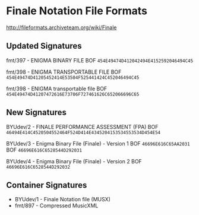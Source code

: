 # Finale Notation File Formats
http://fileformats.archiveteam.org/wiki/Finale

## Updated Signatures

fmt/397 - ENIGMA BINARY FILE
BOF  ```454E49474D412042494E4152592046494C45```

fmt/398 - ENIGMA TRANSPORTABLE FILE
BOF  ```454E49474D41205452414E53504F525441424C452046494C45```

fmt/398 - ENIGMA transportable file
BOF  ```454E49474D41207472616E73706F727461626C652066696C65```

## New Signatures

BYUdev/2 - FINALE PERFORMANCE ASSESSMENT (FPA)
BOF  ```46494E414C4520504552464F524D414E4345204153534553534D454E54```

BYUdev/3 - Enigma Binary File (Finale) - Version 1
BOF  ```46696E616C65AA2031```
BOF  ```46696E616C6528544D292031```

BYUdev/4 - Enigma Binary File (Finale) - Version 2
BOF  ```46696E616C6528544D292032```

## Container Signatures

* BYUdev/1 - Finale Notation file (MUSX)
* fmt/897 - Compressed MusicXML
